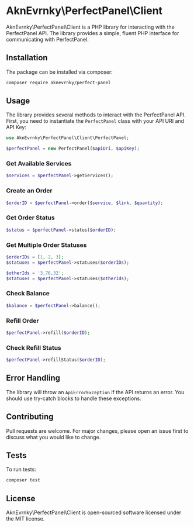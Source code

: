 # AknEvrnky\PerfectPanel\Client

AknEvrnky\PerfectPanel\Client is a PHP library for interacting with the PerfectPanel API. The library provides a simple, fluent PHP interface for communicating with PerfectPanel.

## Installation

The package can be installed via composer:

```bash
composer require aknevrnky/perfect-panel
```

## Usage
The library provides several methods to interact with the PerfectPanel API.
First, you need to instantiate the `PerfectPanel` class with your API URI and API Key:

```php
use AknEvrnky\PerfectPanel\Client\PerfectPanel;

$perfectPanel = new PerfectPanel($apiUri, $apiKey);
```

### Get Available Services

```php
$services = $perfectPanel->getServices();
```

### Create an Order
```php
$orderID = $perfectPanel->order($service, $link, $quantity);
```

### Get Order Status
```php
$status = $perfectPanel->status($orderID);
```

### Get Multiple Order Statuses
```php
$orderIDs = [1, 2, 3];
$statuses = $perfectPanel->statuses($orderIDs);

$otherIds = '3,76,32';
$statuses = $perfectPanel->statuses($otherIds);
```

### Check Balance
```php
$balance = $perfectPanel->balance();
```

### Refill Order
```php
$perfectPanel->refill($orderID);
```

### Check Refill Status
```php
$perfectPanel->refillStatus($orderID);
```

## Error Handling
The library will throw an `ApiErrorException` if the API returns an error.
You should use try-catch blocks to handle these exceptions.

## Contributing
Pull requests are welcome. For major changes, please open an issue first to discuss what you would like to change.

## Tests
To run tests:
```bash
composer test
```

## License
AknEvrnky\PerfectPanel\Client is open-sourced software licensed under the MIT license.
